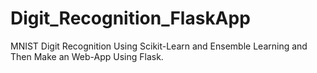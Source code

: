 # Digit_Recognition_FlaskApp
MNIST Digit Recognition Using Scikit-Learn and Ensemble Learning and Then Make an Web-App Using Flask.
